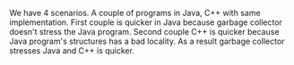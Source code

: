 We have 4 scenarios. A couple of programs in Java, C++ with same implementation. First couple is quicker in Java because garbage collector doesn't stress the Java program. Second couple C++ is quicker because Java program's structures has a bad locality. As a result garbage collector stresses Java and C++ is quicker.
